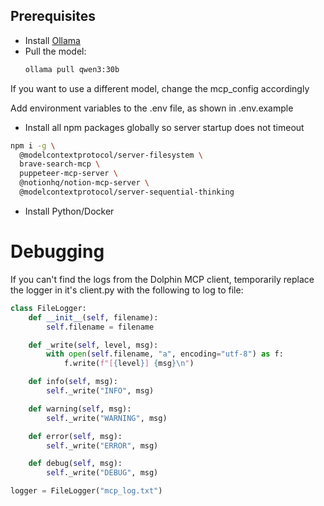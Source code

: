 ## Prerequisites

- Install [Ollama](https://ollama.ai)
- Pull the model:
  ```bash
  ollama pull qwen3:30b
  ```
If you want to use a different model, change the mcp_config accordingly

Add environment variables to the .env file, as shown in .env.example

- Install all npm packages globally so server startup does not timeout
```bash
npm i -g \
  @modelcontextprotocol/server-filesystem \
  brave-search-mcp \
  puppeteer-mcp-server \
  @notionhq/notion-mcp-server \
  @modelcontextprotocol/server-sequential-thinking
```

- Install Python/Docker



# Debugging
If you can't find the logs from the Dolphin MCP client, temporarily replace the logger in it's client.py with the following to log to file:
```python
class FileLogger:
    def __init__(self, filename):
        self.filename = filename

    def _write(self, level, msg):
        with open(self.filename, "a", encoding="utf-8") as f:
            f.write(f"[{level}] {msg}\n") 

    def info(self, msg):
        self._write("INFO", msg)

    def warning(self, msg):
        self._write("WARNING", msg)

    def error(self, msg):
        self._write("ERROR", msg)

    def debug(self, msg):
        self._write("DEBUG", msg)

logger = FileLogger("mcp_log.txt")
```
